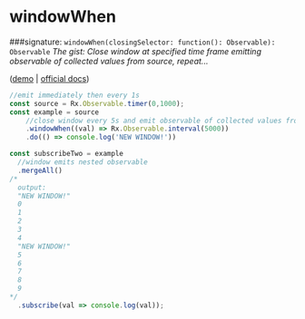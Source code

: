 # windowWhen
###signature: `windowWhen(closingSelector: function(): Observable): Observable`
*The gist: Close window at specified time frame emitting observable of collected values from source, repeat...*

([demo](http://jsbin.com/tuhaposemo/edit?js,console) | [official docs](http://reactivex.io/rxjs/class/es6/Observable.js~Observable.html#instance-method-windowWhen))
```js
//emit immediately then every 1s
const source = Rx.Observable.timer(0,1000);
const example = source
    //close window every 5s and emit observable of collected values from source
    .windowWhen((val) => Rx.Observable.interval(5000))
    .do(() => console.log('NEW WINDOW!'))

const subscribeTwo = example 
  //window emits nested observable
  .mergeAll()
/*
  output:
  "NEW WINDOW!"
  0
  1
  2
  3
  4
  "NEW WINDOW!"
  5
  6
  7
  8
  9
*/
  .subscribe(val => console.log(val));
```
